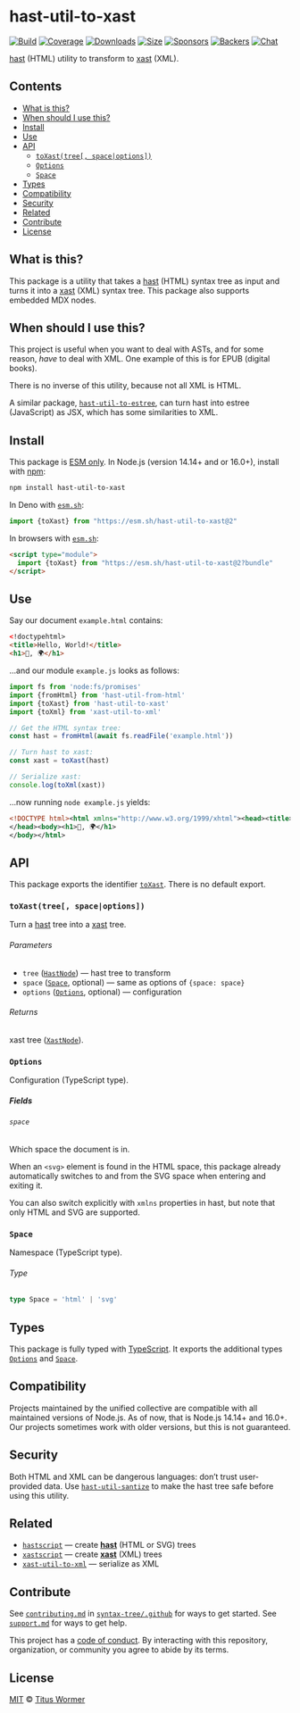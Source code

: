 # hast-util-to-xast

[![Build][build-badge]][build]
[![Coverage][coverage-badge]][coverage]
[![Downloads][downloads-badge]][downloads]
[![Size][size-badge]][size]
[![Sponsors][sponsors-badge]][collective]
[![Backers][backers-badge]][collective]
[![Chat][chat-badge]][chat]

[hast][] (HTML) utility to transform to [xast][] (XML).

## Contents

*   [What is this?](#what-is-this)
*   [When should I use this?](#when-should-i-use-this)
*   [Install](#install)
*   [Use](#use)
*   [API](#api)
    *   [`toXast(tree[, space|options])`](#toxasttree-spaceoptions)
    *   [`Options`](#options)
    *   [`Space`](#space-1)
*   [Types](#types)
*   [Compatibility](#compatibility)
*   [Security](#security)
*   [Related](#related)
*   [Contribute](#contribute)
*   [License](#license)

## What is this?

This package is a utility that takes a [hast][] (HTML) syntax tree as input and
turns it into a [xast][] (XML) syntax tree.
This package also supports embedded MDX nodes.

## When should I use this?

This project is useful when you want to deal with ASTs, and for some reason,
*have* to deal with XML.
One example of this is for EPUB (digital books).

There is no inverse of this utility, because not all XML is HTML.

A similar package, [`hast-util-to-estree`][hast-util-to-estree], can turn
hast into estree (JavaScript) as JSX, which has some similarities to XML.

## Install

This package is [ESM only][esm].
In Node.js (version 14.14+ and or 16.0+), install with [npm][]:

```sh
npm install hast-util-to-xast
```

In Deno with [`esm.sh`][esmsh]:

```js
import {toXast} from "https://esm.sh/hast-util-to-xast@2"
```

In browsers with [`esm.sh`][esmsh]:

```html
<script type="module">
  import {toXast} from "https://esm.sh/hast-util-to-xast@2?bundle"
</script>
```

## Use

Say our document `example.html` contains:

```html
<!doctypehtml>
<title>Hello, World!</title>
<h1>👋, 🌍</h1>
```

…and our module `example.js` looks as follows:

```js
import fs from 'node:fs/promises'
import {fromHtml} from 'hast-util-from-html'
import {toXast} from 'hast-util-to-xast'
import {toXml} from 'xast-util-to-xml'

// Get the HTML syntax tree:
const hast = fromHtml(await fs.readFile('example.html'))

// Turn hast to xast:
const xast = toXast(hast)

// Serialize xast:
console.log(toXml(xast))
```

…now running `node example.js` yields:

```xml
<!DOCTYPE html><html xmlns="http://www.w3.org/1999/xhtml"><head><title>Hello, World!</title>
</head><body><h1>👋, 🌍</h1>
</body></html>
```

## API

This package exports the identifier [`toXast`][toxast].
There is no default export.

### `toXast(tree[, space|options])`

Turn a [hast][] tree into a [xast][] tree.

###### Parameters

*   `tree` ([`HastNode`][hast-node])
    — hast tree to transform
*   `space` ([`Space`][space], optional)
    — same as options of `{space: space}`
*   `options` ([`Options`][options], optional)
    — configuration

###### Returns

xast tree ([`XastNode`][xast-node]).

### `Options`

Configuration (TypeScript type).

##### Fields

###### `space`

Which space the document is in.

When an `<svg>` element is found in the HTML space, this package already
automatically switches to and from the SVG space when entering and exiting it.

You can also switch explicitly with `xmlns` properties in hast, but note that
only HTML and SVG are supported.

### `Space`

Namespace (TypeScript type).

###### Type

```ts
type Space = 'html' | 'svg'
```

## Types

This package is fully typed with [TypeScript][].
It exports the additional types [`Options`][options] and [`Space`][space].

## Compatibility

Projects maintained by the unified collective are compatible with all maintained
versions of Node.js.
As of now, that is Node.js 14.14+ and 16.0+.
Our projects sometimes work with older versions, but this is not guaranteed.

## Security

Both HTML and XML can be dangerous languages: don’t trust user-provided data.
Use [`hast-util-santize`][hast-util-sanitize] to make the hast tree safe before
using this utility.

## Related

*   [`hastscript`](https://github.com/syntax-tree/hastscript)
    — create **[hast][]** (HTML or SVG) trees
*   [`xastscript`](https://github.com/syntax-tree/xastscript)
    — create **[xast][]** (XML) trees
*   [`xast-util-to-xml`](https://github.com/syntax-tree/xast-util-to-xml)
    — serialize as XML

## Contribute

See [`contributing.md`][contributing] in [`syntax-tree/.github`][health] for
ways to get started.
See [`support.md`][support] for ways to get help.

This project has a [code of conduct][coc].
By interacting with this repository, organization, or community you agree to
abide by its terms.

## License

[MIT][license] © [Titus Wormer][author]

<!-- Definitions -->

[build-badge]: https://github.com/syntax-tree/hast-util-to-xast/workflows/main/badge.svg

[build]: https://github.com/syntax-tree/hast-util-to-xast/actions

[coverage-badge]: https://img.shields.io/codecov/c/github/syntax-tree/hast-util-to-xast.svg

[coverage]: https://codecov.io/github/syntax-tree/hast-util-to-xast

[downloads-badge]: https://img.shields.io/npm/dm/hast-util-to-xast.svg

[downloads]: https://www.npmjs.com/package/hast-util-to-xast

[size-badge]: https://img.shields.io/bundlephobia/minzip/hast-util-to-xast.svg

[size]: https://bundlephobia.com/result?p=hast-util-to-xast

[sponsors-badge]: https://opencollective.com/unified/sponsors/badge.svg

[backers-badge]: https://opencollective.com/unified/backers/badge.svg

[collective]: https://opencollective.com/unified

[chat-badge]: https://img.shields.io/badge/chat-discussions-success.svg

[chat]: https://github.com/syntax-tree/unist/discussions

[npm]: https://docs.npmjs.com/cli/install

[esm]: https://gist.github.com/sindresorhus/a39789f98801d908bbc7ff3ecc99d99c

[esmsh]: https://esm.sh

[typescript]: https://www.typescriptlang.org

[license]: license

[author]: https://wooorm.com

[health]: https://github.com/syntax-tree/.github

[contributing]: https://github.com/syntax-tree/.github/blob/main/contributing.md

[support]: https://github.com/syntax-tree/.github/blob/main/support.md

[coc]: https://github.com/syntax-tree/.github/blob/main/code-of-conduct.md

[hast]: https://github.com/syntax-tree/hast

[hast-node]: https://github.com/syntax-tree/hast#nodes

[hast-util-sanitize]: https://github.com/syntax-tree/hast-util-sanitize

[hast-util-to-estree]: https://github.com/syntax-tree/hast-util-to-estree

[xast]: https://github.com/syntax-tree/xast

[xast-node]: https://github.com/syntax-tree/xast#nodes

[toxast]: #toxasttree-spaceoptions

[options]: #options

[space]: #space-1
